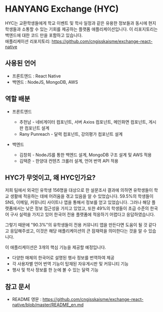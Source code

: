 # HANYANG Exchange (HYC)
 HYC는 교환학생들에게 학교 이벤트 및 학사 일정과 같은 유용한 정보들과 동시에 현지 학생들과 소통할 수 있는 기회를 제공하는 플랫폼 애플리케이션입니다.
 이 리포지토리는 백엔드에 대한 코드 만을 포함하고 있습니다. <br>
 애플리케이션 리포지토리: https://github.com/cngjsskaisme/exchange-react-native
  
## 사용된 언어
 - 프론트엔드 : React Native
 - 백엔드 : NodeJS, MongoDB, AWS
  
## 역할 배분
 - 프론트엔드
   - 추헌남 - 네비게이터 컴포넌트, 서버 Axios 컴포넌트, 메인화면 컴포넌트, 게시판 컴포넌트 설계
   - Rany Punreach - 달력 컴포넌트, 강의평가 컴포넌트 설계
   
 - 백엔드
   - 김창희 - NodeJS를 통한 백엔드 설계, MongoDB 구조 설계 및 AWS 적용
   - 김택준 - 한양대 컨텐츠 크롤러 설계, 언어 번역 API 적용
  
## HYC가 무엇이고, 왜 HYC인가요?
 저희 팀에서 외국인 유학생 156명을 대상으로 한 설문조사 결과에 의하면 유학생들이 학교 생활에 적응하는 데에 어려움을 겪고 있음을 알 수 있었습니다. 59.5%의 학생들이 SNS, 이메일, 커뮤니티 사이트나 앱을 통해서 정보를 얻고 있었습니다. 그러나 해당 플랫폼에서는 낮은 정보 접근성을 가지고 있었고, 또한 49%의 학생들이 초급 수준의 한국어 구사 실력을 가지고 있어 한국어 전용 플랫폼에 적응하기 어렵다고 응답하였습니다.  
 
 그렇기 때문에 "90.3%"의 유학생들이 전용 커뮤니티 앱을 만든다면 도움이 될 것 같다고 응답해주셨고, 이것은 해당 애플리케이션의 큰 잠재력을 의미한다는 것을 알 수 있습니다.  
 
  이 애플리케이션은 3개의 핵심 기능을 제공할 예정입니다.
   - 다양한 매체의 한국어로 설명된 행사 정보를 번역하여 제공
   - 각 사용자별 언어 번역 기능이 탑재된 자유게시판 및 커뮤니티 기능
   - 행사 및 학사 정보를 한 눈에 볼 수 있는 달력 기능

## 참고 문서
 - README 영문 : https://github.com/cngjsskaisme/exchange-react-native/blob/master/README_en.md
